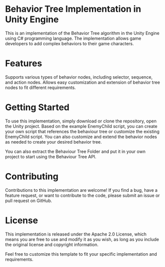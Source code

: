 # Behavior Tree Implementation in Unity Engine
This is an implementation of the Behavior Tree algorithm in the Unity Engine using C# programming language. The implementation allows game developers to add complex behaviors to their game characters.

# Features
Supports various types of behavior nodes, including selector, sequence, and action nodes.
Allows easy customization and extension of behavior tree nodes to fit different requirements.

# Getting Started
To use this implementation, simply download or clone the repository, open the Unity project. Based on the example EnemyChild script, you can create your own script that references the behaviour tree or customize the existing EnemyChild script. You can also customize and extend the behavior nodes as needed to create your desired behavior tree.

You can also extract the Behaviour Tree Folder and put it in your own project to start using the Behaviour Tree API.

# Contributing
Contributions to this implementation are welcome! If you find a bug, have a feature request, or want to contribute to the code, please submit an issue or pull request on GitHub.

# License
This implementation is released under the Apache 2.0 License, which means you are free to use and modify it as you wish, as long as you include the original license and copyright information.

Feel free to customize this template to fit your specific implementation and requirements.

